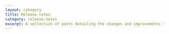 ```yaml
---
layout: category
title: Release notes
category: release-notes
excerpt: A collection of posts detailing the changes and improvements that I’m making to this site.
---
```

